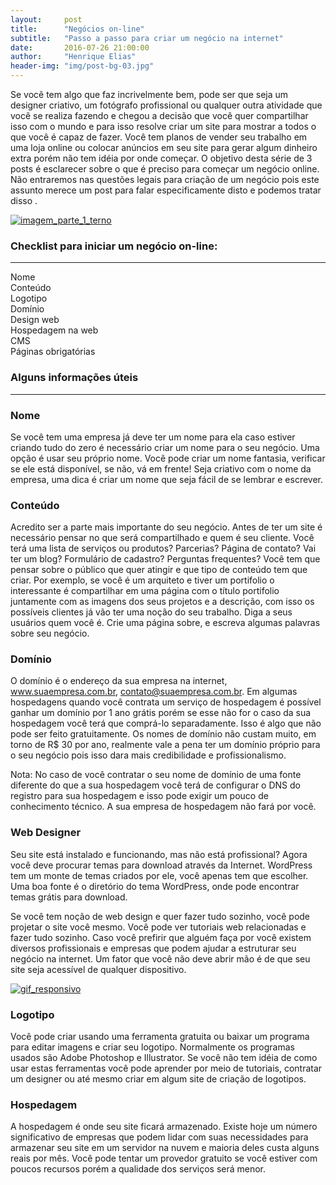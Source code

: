 ```yaml
---
layout:     post
title:      "Negócios on-line"
subtitle:   "Passo a passo para criar um negócio na internet"
date:       2016-07-26 21:00:00
author:     "Henrique Elias"
header-img: "img/post-bg-03.jpg"
---
```


<p>Se você tem algo que faz incrivelmente bem, pode ser que seja um designer criativo, um fotógrafo profissional ou qualquer outra atividade que você se realiza fazendo e chegou a decisão que você quer compartilhar isso com o mundo e para isso resolve criar um site para mostrar a todos o que você é capaz de fazer. Você tem planos de vender seu trabalho em uma loja online ou colocar anúncios em seu site para gerar algum dinheiro extra porém não tem idéia por onde começar. O objetivo desta série de 3 posts é esclarecer sobre o que é preciso para começar um negócio online. Não entraremos nas questões legais para criação de um negócio pois este assunto merece um post para falar especificamente disto e podemos tratar disso .</p>

<a href="#">
    <img src="{{ site.baseurl }}/img/parte_1.jpg" alt="imagem_parte_1_terno">
</a>

<h3>Checklist para iniciar um negócio on-line:</h3>
<hr>

<i class="fa fa-check" aria-hidden="true"></i> Nome<br>
<i class="fa fa-check" aria-hidden="true"></i> Conteúdo<br>
<i class="fa fa-check" aria-hidden="true"></i> Logotipo<br>
<i class="fa fa-check" aria-hidden="true"></i> Domínio<br>
<i class="fa fa-check" aria-hidden="true"></i> Design web<br>
<i class="fa fa-check" aria-hidden="true"></i> Hospedagem na web<br>
<i class="fa fa-check" aria-hidden="true"></i> CMS<br>
<i class="fa fa-check" aria-hidden="true"></i> Páginas obrigatórias<br>

<h3>Alguns informações úteis</h3>
<hr>
<h3>Nome</h3>

<p>Se você tem uma empresa já deve ter um nome para ela caso estiver criando tudo do zero é necessário criar um nome para o seu negócio. Uma opção é usar seu próprio nome. Você pode criar um nome fantasia, verificar se ele está disponível, se não, vá em frente! Seja criativo com o nome da empresa, uma dica é criar um nome que seja fácil de se lembrar e escrever.</p>

<h3>Conteúdo</h3>

Acredito ser a parte mais importante do seu negócio. Antes de ter um site é necessário pensar no que será compartilhado e quem é seu cliente. Você terá uma lista de serviços ou produtos? Parcerias? Página de contato? Vai ter um blog? Formulário de cadastro? Perguntas frequentes? Você tem que pensar sobre o público que quer atingir e que tipo de conteúdo tem que criar. Por exemplo, se você é um arquiteto e tiver um portifolio o interessante é compartilhar em uma página com o título portifolio juntamente com as imagens dos seus projetos e a descrição, com isso os possíveis clientes já vão ter uma noção do seu trabalho. Diga a seus usuários quem você é. Crie uma página sobre, e escreva algumas palavras sobre seu negócio.

<h3>Domínio</h3>

O domínio é o endereço da sua empresa na internet, www.suaempresa.com.br, contato@suaempresa.com.br. Em algumas hospedagens quando você contrata um serviço de hospedagem é possível ganhar um domínio por 1 ano grátis porém se esse não for o caso da sua hospedagem você terá que comprá-lo separadamente. Isso é algo que não pode ser feito gratuitamente. Os nomes de domínio não custam muito, em torno de R$ 30 por ano, realmente vale a pena ter um domínio próprio para o seu negócio pois isso dara mais credibilidade e profissionalismo.

Nota: No caso de você contratar o seu nome de domínio de uma fonte diferente do que a sua hospedagem você terá de configurar o DNS do registro para sua hospedagem e isso pode exigir um pouco de conhecimento técnico. A sua empresa de hospedagem não fará por você.

<h3>Web Designer</h3>

Seu site está instalado e funcionando, mas não está profissional? Agora você deve procurar temas para download através da Internet. WordPress tem um monte de temas criados por ele, você apenas tem que escolher. Uma boa fonte é o diretório do tema WordPress, onde pode encontrar temas grátis para download.

Se você tem noção de web design e quer fazer tudo sozinho, você pode projetar o site você mesmo. Você pode ver tutoriais web relacionadas e fazer tudo sozinho. Caso você prefirir que alguém faça por você existem diversos profissionais e empresas que podem ajudar a estruturar seu negócio na internet. Um fator que você não deve abrir mão é de que seu site seja acessível de qualquer dispositivo.

<a href="#">
    <img src="{{ site.baseurl }}/img/responsive.gif" alt="gif_responsivo">
</a>

<h3>Logotipo</h3>

Você pode criar usando uma ferramenta gratuita ou baixar um programa para editar imagens e criar seu logotipo. Normalmente os programas usados são Adobe Photoshop e Illustrator. Se você não tem idéia de como usar estas ferramentas você pode aprender por meio de tutoriais, contratar um designer ou até mesmo criar em algum site de criação de logotipos.

<h3>Hospedagem</h3>

<p>A hospedagem é onde seu site ficará armazenado. Existe hoje um número significativo de  empresas que podem lidar com suas necessidades para armazenar seu site em um servidor na nuvem e maioria deles custa alguns reais por mês. Você pode tentar um provedor gratuito se você estiver com poucos recursos porém a qualidade dos serviços será menor.</p
